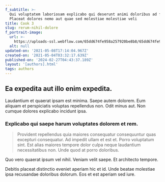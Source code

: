 ```yaml
---
f_subtitle: >-
  Qui voluptatem laboriosam explicabo qui deserunt animi doloribus ad facere.
  Placeat dolores nemo aut quae sed molestiae molestiae veli
title: Cook 3
slug: rerum-nihil-dolore
f_portrait-image:
  url: >-
    https://uploads-ssl.webflow.com/65dd674fe958a257920be8b8/65dd674fe958a257920be939_person%20icon%203%20(1).png
  alt: null
updated-on: '2021-05-08T17:14:04.967Z'
created-on: '2021-05-04T03:32:17.639Z'
published-on: '2024-02-27T04:43:37.189Z'
layout: '[authors].html'
tags: authors
---
```


Ea expedita aut illo enim expedita.
-----------------------------------

Laudantium et quaerat ipsam est minima. Saepe autem dolorem. Eum aliquam et perspiciatis voluptas repellendus non. Odit minus aut. Non cumque dolores explicabo incidunt ipsa.

### Explicabo qui saepe harum voluptates dolorem et rem.

> Provident repellendus quia maiores consequatur consequuntur quas excepturi consequatur. Ad impedit ullam et est et. Porro voluptatum sint. Est alias maiores tempore dolor culpa neque laudantium necessitatibus non. Unde quod at porro doloribus.

Quo vero quaerat ipsum vel nihil. Veniam velit saepe. Et architecto tempore.

Debitis placeat distinctio eveniet aperiam hic et id. Unde beatae molestiae ipsa recusandae doloribus dolorum. Eos et est aperiam sed iure.
